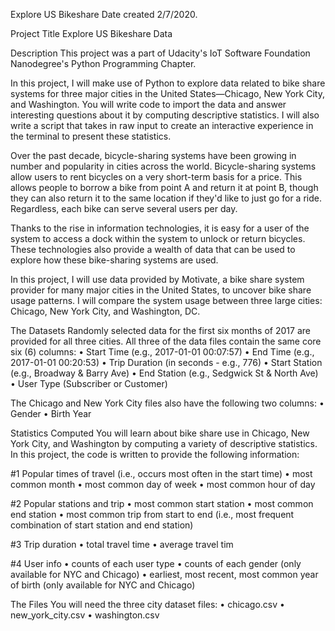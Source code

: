 Explore US Bikeshare Date created 2/7/2020.

Project Title Explore US Bikeshare Data

Description This project was a part of Udacity's IoT Software Foundation Nanodegree's Python Programming Chapter.

In this project, I will make use of Python to explore data related to bike share systems for three major cities in the United States—Chicago, New York City, and Washington. You will write code to import the data and answer interesting questions about it by computing descriptive statistics. I will also write a script that takes in raw input to create an interactive experience in the terminal to present these statistics.

Over the past decade, bicycle-sharing systems have been growing in number and popularity in cities across the world. Bicycle-sharing systems allow users to rent bicycles on a very short-term basis for a price. This allows people to borrow a bike from point A and return it at point B, though they can also return it to the same location if they'd like to just go for a ride. Regardless, each bike can serve several users per day.

Thanks to the rise in information technologies, it is easy for a user of the system to access a dock within the system to unlock or return bicycles. These technologies also provide a wealth of data that can be used to explore how these bike-sharing systems are used.

In this project, I will use data provided by Motivate, a bike share system provider for many major cities in the United States, to uncover bike share usage patterns. I will compare the system usage between three large cities: Chicago, New York City, and Washington, DC.

The Datasets Randomly selected data for the first six months of 2017 are provided for all three cities. All three of the data files contain the same core six (6) columns: • Start Time (e.g., 2017-01-01 00:07:57) • End Time (e.g., 2017-01-01 00:20:53) • Trip Duration (in seconds - e.g., 776) • Start Station (e.g., Broadway & Barry Ave) • End Station (e.g., Sedgwick St & North Ave) • User Type (Subscriber or Customer)

The Chicago and New York City files also have the following two columns: • Gender • Birth Year

Statistics Computed You will learn about bike share use in Chicago, New York City, and Washington by computing a variety of descriptive statistics. In this project, the code is written to provide the following information:

#1 Popular times of travel (i.e., occurs most often in the start time) • most common month • most common day of week • most common hour of day

#2 Popular stations and trip • most common start station • most common end station • most common trip from start to end (i.e., most frequent combination of start station and end station)

#3 Trip duration • total travel time • average travel tim

#4 User info • counts of each user type • counts of each gender (only available for NYC and Chicago) • earliest, most recent, most common year of birth (only available for NYC and Chicago)

The Files You will need the three city dataset files: • chicago.csv • new_york_city.csv • washington.csv
